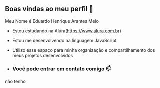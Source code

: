 ## Boas vindas ao meu perfil 💙

Meu Nome é Eduardo Henrique Arantes Melo

- Estou estudando na Alura(https://www.alura.com.br)
- Estou me desenvolvendo na linguagem JavaScript
- Utilizo esse espaço para minha organização e compartilhamento dos meus projetos desenvolvidos

- ### Você pode entrar em contato comigo 📫

não tenho

